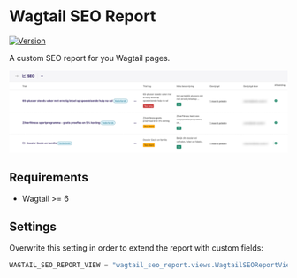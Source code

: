 # Wagtail SEO Report

[![Version](https://img.shields.io/pypi/v/wagtail-seo-report.svg?style=flat)](https://pypi.python.org/pypi/wagtail-seo-report/)

A custom SEO report for you Wagtail pages.

![Wagtail SEO Report](./screenshot.jpg)

## Requirements

- Wagtail >= 6

## Settings

Overwrite this setting in order to extend the report with custom fields:

```python
WAGTAIL_SEO_REPORT_VIEW = "wagtail_seo_report.views.WagtailSEOReportView"
```

